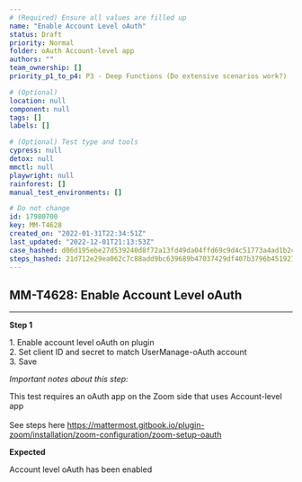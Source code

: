 ```yaml
---
# (Required) Ensure all values are filled up
name: "Enable Account Level oAuth"
status: Draft
priority: Normal
folder: oAuth Account-level app
authors: ""
team_ownership: []
priority_p1_to_p4: P3 - Deep Functions (Do extensive scenarios work?)

# (Optional)
location: null
component: null
tags: []
labels: []

# (Optional) Test type and tools
cypress: null
detox: null
mmctl: null
playwright: null
rainforest: []
manual_test_environments: []

# Do not change
id: 17980700
key: MM-T4628
created_on: "2022-01-31T22:34:51Z"
last_updated: "2022-12-01T21:13:53Z"
case_hashed: d06d195ebe27d539240d8f72a13fd49da04ffd69c9d4c51773a4ad1b2493d9c1b0dd9c1e8221ed11f93b0dd72d0e96ae
steps_hashed: 21d712e29ea062c7c88add9bc639689b47037429df407b3796b45192731c214ceaf1a2a884eefb6a4974d357ce269959
---
```


<!-- (Auto-generated) Based on frontmatter's "key" and "name" -->

## MM-T4628: Enable Account Level oAuth

---

**Step 1**

1\. Enable account level oAuth on plugin\
2\. Set client ID and secret to match UserManage-oAuth account\
3\. Save

_Important notes about this step:_

This test requires an oAuth app on the Zoom side that uses Account-level app\
\
See steps here <https://mattermost.gitbook.io/plugin-zoom/installation/zoom-configuration/zoom-setup-oauth>

**Expected**

Account level oAuth has been enabled
